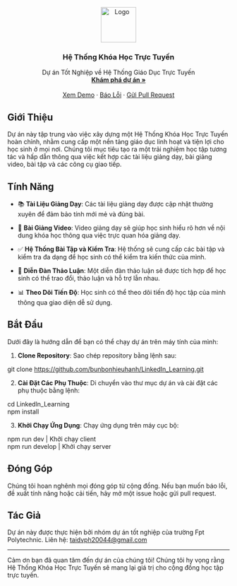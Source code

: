 <p align="center">
  <img src="https://tse3.mm.bing.net/th?id=OIP.b5oDvUVU5UVN4cefTJGq3wHaHa&pid=Api&P=0&h=180" alt="Logo" width="80" height="80">
  <h3 align="center">Hệ Thống Khóa Học Trực Tuyến</h3>
  <p align="center">
    Dự án Tốt Nghiệp về Hệ Thống Giáo Dục Trực Tuyến
    <br />
    <a href="https://github.com/bunbonhieuhanh/LinkedIn_Learning"><strong>Khám phá dự án »</strong></a>
    <br />
    <br />
    <a href="https://demo.example.com">Xem Demo</a>
    ·
    <a href="https://taidvph20044@gmail.com/">Báo Lỗi</a>
    ·
    <a href="https://taidvph20044@gmail.com/">Gửi Pull Request</a>
  </p>
</p>

## Giới Thiệu

Dự án này tập trung vào việc xây dựng một Hệ Thống Khóa Học Trực Tuyến hoàn chỉnh, nhằm cung cấp một nền tảng giáo dục linh hoạt và tiện lợi cho học sinh ở mọi nơi. Chúng tôi mục tiêu tạo ra một trải nghiệm học tập tương tác và hấp dẫn thông qua việc kết hợp các tài liệu giảng dạy, bài giảng video, bài tập và các công cụ giao tiếp.

## Tính Năng

- 📚 **Tài Liệu Giảng Dạy**: Các tài liệu giảng dạy được cập nhật thường xuyên để đảm bảo tính mới mẻ và đúng bài.

- 🎥 **Bài Giảng Video**: Video giảng dạy sẽ giúp học sinh hiểu rõ hơn về nội dung khóa học thông qua việc trực quan hóa giảng dạy.

- ✅ **Hệ Thống Bài Tập và Kiểm Tra**: Hệ thống sẽ cung cấp các bài tập và kiểm tra đa dạng để học sinh có thể kiểm tra kiến thức của mình.
- 📣 **Diễn Đàn Thảo Luận**: Một diễn đàn thảo luận sẽ được tích hợp để học sinh có thể trao đổi, thảo luận và hỗ trợ lẫn nhau.

- 📊 **Theo Dõi Tiến Độ**: Học sinh có thể theo dõi tiến độ học tập của mình thông qua giao diện dễ sử dụng.

## Bắt Đầu

Dưới đây là hướng dẫn để bạn có thể chạy dự án trên máy tính của mình:

1. **Clone Repository**: Sao chép repository bằng lệnh sau:

git clone https://github.com/bunbonhieuhanh/LinkedIn_Learning.git


2. **Cài Đặt Các Phụ Thuộc**: Di chuyển vào thư mục dự án và cài đặt các phụ thuộc bằng lệnh:

cd Linkedln_Learning <br>
npm install

3. **Khởi Chạy Ứng Dụng**: Chạy ứng dụng trên máy cục bộ:

npm run dev | Khởi chạy client <br>
npm run develop | Khởi chạy server


## Đóng Góp

Chúng tôi hoan nghênh mọi đóng góp từ cộng đồng. Nếu bạn muốn báo lỗi, đề xuất tính năng hoặc cải tiến, hãy mở một issue hoặc gửi pull request.

## Tác Giả

Dự án này được thực hiện bởi nhóm dự án tốt nghiệp của trường Fpt Polytechnic. Liên hệ: taidvph20044@gmail.com

---

Cảm ơn bạn đã quan tâm đến dự án của chúng tôi! Chúng tôi hy vọng rằng Hệ Thống Khóa Học Trực Tuyến sẽ mang lại giá trị cho cộng đồng học tập trực tuyến.
